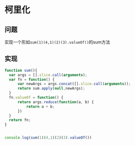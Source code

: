 # 柯里化

## 问题
实现一个形如`sum(1)(4,1)(2)(3).valueOf()`的sum方法

## 实现
```js
function sum(){
  var args = [].slice.call(arguments);
  var fn = function() {
      var newArgs = args.concat([].slice.call(arguments));
      return sum.apply(null,newArgs);
  }
  fn.valueOf = function() {
      return args.reduce(function(a, b) {
          return a + b;
      })
  }
  return fn;
}


console.log(sum(1)(4,1)(2)(3).valueOf())
```